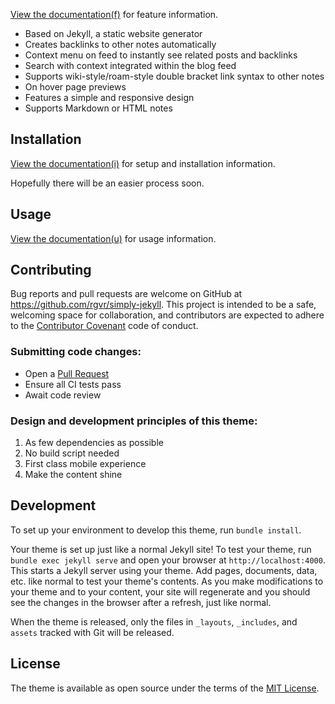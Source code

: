 [View the documentation(f)](https://simply-jekyll.netlify.app/posts/explore) for feature information.

- Based on Jekyll, a static website generator
- Creates backlinks to other notes automatically
- Context menu on feed to instantly see related posts and backlinks
- Search with context integrated within the blog feed
- Supports wiki-style/roam-style double bracket link syntax to other notes
- On hover page previews
- Features a simple and responsive design
- Supports Markdown or HTML notes


## Installation

[View the documentation(i)](https://simply-jekyll.netlify.app/posts/setup) for setup and installation information.

Hopefully there will be an easier process soon.

## Usage

[View the documentation(u)](https://simply-jekyll.netlify.app/posts/usage) for usage information.

## Contributing

Bug reports and pull requests are welcome on GitHub at https://github.com/rgvr/simply-jekyll. This project is intended to be a safe, welcoming space for collaboration, and contributors are expected to adhere to the [Contributor Covenant](http://contributor-covenant.org) code of conduct.

### Submitting code changes:

- Open a [Pull Request](https://github.com/rgvr/simply-jekyll/pulls)
- Ensure all CI tests pass
- Await code review

### Design and development principles of this theme:

1. As few dependencies as possible
2. No build script needed
3. First class mobile experience
4. Make the content shine

## Development

To set up your environment to develop this theme, run `bundle install`.

Your theme is set up just like a normal Jekyll site! To test your theme, run `bundle exec jekyll serve` and open your browser at `http://localhost:4000`. This starts a Jekyll server using your theme. Add pages, documents, data, etc. like normal to test your theme's contents. As you make modifications to your theme and to your content, your site will regenerate and you should see the changes in the browser after a refresh, just like normal.

When the theme is released, only the files in `_layouts`, `_includes`, and `assets` tracked with Git will be released.

## License

The theme is available as open source under the terms of the [MIT License](http://opensource.org/licenses/MIT).


